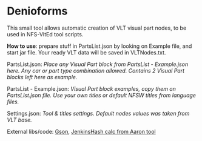 # Denioforms
This small tool allows automatic creation of VLT visual part nodes, to be used in NFS-VltEd tool scripts.

**How to use**: prepare stuff in PartsList.json by looking on Example file, and start jar file. Your ready VLT data will be saved in VLTNodes.txt.

PartsList.json: *Place any Visual Part block from PartsList - Example.json here. Any car or part type combination allowed. Contains 2 Visual Part blocks left here as example.*

PartsList - Example.json: *Visual Part block examples, copy them on PartsList.json file. Use your own titles or default NFSW titles from language files.*

Settings.json: *Tool & titles settings. Default nodes values was taken from VLT base.*

External libs/code: [Gson](https://github.com/google/gson), [JenkinsHash calc from Aaron tool](https://github.com/NFSTools/Aaron/blob/master/Aaron/Utils/Hashing.cs)
